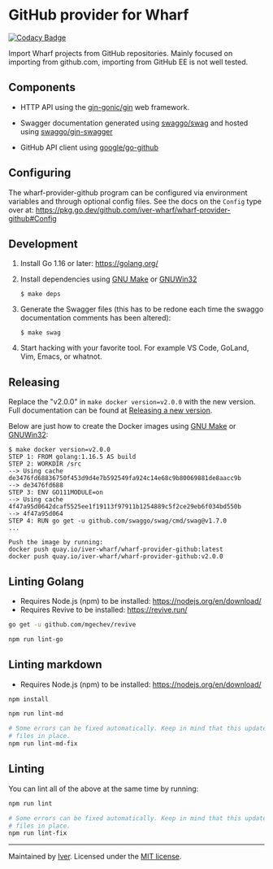 # GitHub provider for Wharf

[![Codacy Badge](https://app.codacy.com/project/badge/Grade/d2d48df2187247048cdf992e9a5f576d)](https://www.codacy.com/gh/iver-wharf/wharf-provider-github/dashboard?utm_source=github.com\&utm_medium=referral\&utm_content=iver-wharf/wharf-provider-github\&utm_campaign=Badge_Grade)

Import Wharf projects from GitHub repositories. Mainly focused on importing
from github.com, importing from GitHub EE is not well tested.

## Components

- HTTP API using the [gin-gonic/gin](https://github.com/gin-gonic/gin)
  web framework.

- Swagger documentation generated using
  [swaggo/swag](https://github.com/swaggo/swag) and hosted using
  [swaggo/gin-swagger](https://github.com/swaggo/gin-swagger)

- GitHub API client using
  [google/go-github](https://github.com/google/go-github)

## Configuring

The wharf-provider-github program can be configured via environment variables
and through optional config files. See the docs on the `Config` type over at:
<https://pkg.go.dev/github.com/iver-wharf/wharf-provider-github#Config>

## Development

1. Install Go 1.16 or later: <https://golang.org/>

2. Install dependencies using [GNU Make](https://www.gnu.org/software/make/) or 
   [GNUWin32](http://gnuwin32.sourceforge.net/install.html)

   ```console
   $ make deps
   ```

3. Generate the Swagger files (this has to be redone each time the swaggo
   documentation comments has been altered):

   ```console
   $ make swag
   ```

4. Start hacking with your favorite tool. For example VS Code, GoLand,
   Vim, Emacs, or whatnot.

## Releasing

Replace the "v2.0.0" in `make docker version=v2.0.0` with the new version. Full
documentation can be found at [Releasing a new version](https://iver-wharf.github.io/#/development/releasing-a-new-version).

Below are just how to create the Docker images using [GNU Make](https://www.gnu.org/software/make/)
or [GNUWin32](http://gnuwin32.sourceforge.net/install.html):

```console
$ make docker version=v2.0.0
STEP 1: FROM golang:1.16.5 AS build
STEP 2: WORKDIR /src
--> Using cache de3476fd68836750f453d9d4e7b592549fa924c14e68c9b80069881de8aacc9b
--> de3476fd688
STEP 3: ENV GO111MODULE=on
--> Using cache 4f47a95d0642dcaf5525ee1f19113f97911b1254889c5f2ce29eb6f034bd550b
--> 4f47a95d064
STEP 4: RUN go get -u github.com/swaggo/swag/cmd/swag@v1.7.0
...

Push the image by running:
docker push quay.io/iver-wharf/wharf-provider-github:latest
docker push quay.io/iver-wharf/wharf-provider-github:v2.0.0
```

## Linting Golang

- Requires Node.js (npm) to be installed: <https://nodejs.org/en/download/>
- Requires Revive to be installed: <https://revive.run/>

```sh
go get -u github.com/mgechev/revive
```

```sh
npm run lint-go
```

## Linting markdown

- Requires Node.js (npm) to be installed: <https://nodejs.org/en/download/>

```sh
npm install

npm run lint-md

# Some errors can be fixed automatically. Keep in mind that this updates the
# files in place.
npm run lint-md-fix
```

## Linting

You can lint all of the above at the same time by running:

```sh
npm run lint

# Some errors can be fixed automatically. Keep in mind that this updates the
# files in place.
npm run lint-fix
```

---

Maintained by [Iver](https://www.iver.com/en).
Licensed under the [MIT license](./LICENSE).
